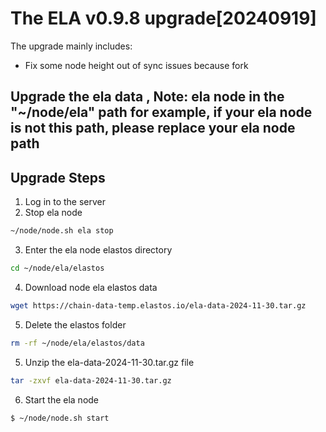 # The ELA v0.9.8 upgrade[20240919]

The upgrade mainly includes:

- Fix some node height out of sync issues because fork

   
##  Upgrade the ela data ,  Note: ela node in the "~/node/ela" path for example, if your ela node is not this path, please replace your ela node path
## Upgrade Steps
1. Log in to the server
2. Stop ela node
   
```bash
~/node/node.sh ela stop
```
3. Enter the ela node elastos directory

```bash
cd ~/node/ela/elastos
```

4. Download node ela elastos data

```bash
wget https://chain-data-temp.elastos.io/ela-data-2024-11-30.tar.gz
```

5. Delete the elastos folder

```bash
rm -rf ~/node/ela/elastos/data
```

5. Unzip the ela-data-2024-11-30.tar.gz file

```bash
tar -zxvf ela-data-2024-11-30.tar.gz
```

6. Start the ela node

```bash
$ ~/node/node.sh start
```


